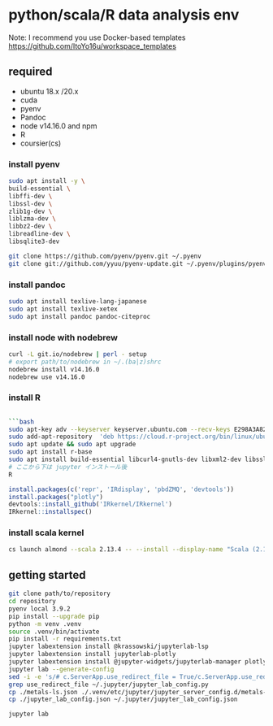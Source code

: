 # python/scala/R data analysis env
Note: I recommend you use Docker-based templates https://github.com/ItoYo16u/workspace_templates 

## required
- ubuntu 18.x /20.x
- cuda
- pyenv
- Pandoc
- node v14.16.0 and npm
- R
- coursier(cs)


### install pyenv
```bash
sudo apt install -y \
build-essential \
libffi-dev \
libssl-dev \
zlib1g-dev \
liblzma-dev \
libbz2-dev \
libreadline-dev \
libsqlite3-dev

git clone https://github.com/pyenv/pyenv.git ~/.pyenv
git clone git://github.com/yyuu/pyenv-update.git ~/.pyenv/plugins/pyenv-update
```

### install pandoc

```bash
sudo apt install texlive-lang-japanese
sudo apt install texlive-xetex
sudo apt install pandoc pandoc-citeproc
```

### install node with nodebrew
```bash
curl -L git.io/nodebrew | perl - setup
# export path/to/nodebrew in ~/.(ba|z)shrc
nodebrew install v14.16.0
nodebrew use v14.16.0
```

### install R

```bash

```bash
sudo apt-key adv --keyserver keyserver.ubuntu.com --recv-keys E298A3A825C0D65DFD57CBB651716619E084DAB9
sudo add-apt-repository  'deb https://cloud.r-project.org/bin/linux/ubuntu bionic-cran40/'
sudo apt update && sudo apt upgrade
sudo apt install r-base
sudo apt install build-essential libcurl4-gnutls-dev libxml2-dev libssl-dev
# ここから下は jupyter インストール後
R
```

```R
install.packages(c('repr', 'IRdisplay', 'pbdZMQ', 'devtools'))
install.packages("plotly")
devtools::install_github('IRkernel/IRkernel')
IRkernel::installspec()
```

### install scala kernel

```bash
cs launch almond --scala 2.13.4 -- --install --display-name "Scala (2.13)"

```

## getting started

```bash
git clone path/to/repository
cd repository
pyenv local 3.9.2
pip install --upgrade pip
python -m venv .venv
source .venv/bin/activate
pip install -r requirements.txt
jupyter labextension install @krassowski/jupyterlab-lsp
jupyter labextension install jupyterlab-plotly
jupyter labextension install @jupyter-widgets/jupyterlab-manager plotlywidget
jupyter lab --generate-config
sed -i -e 's/# c.ServerApp.use_redirect_file = True/c.ServerApp.use_redirect_file = False/g' ~/.jupyter/jupyter_lab_config.py
grep use_redirect_file ~/.jupyter/jupyter_lab_config.py
cp ./metals-ls.json ./.venv/etc/jupyter/jupyter_server_config.d/metals-ls.json
cp ./jupyter_lab_config.json ~/.jupyter/jupyter_lab_config.json

jupyter lab
```
